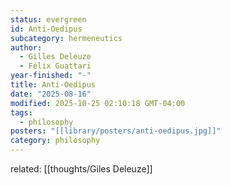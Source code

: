```yaml
---
status: evergreen
id: Anti-Oedipus
subcategory: hermeneutics
author:
  - Gilles Deleuze
  - Félix Guattari
year-finished: "-"
title: Anti-Oedipus
date: "2025-08-16"
modified: 2025-10-25 02:10:18 GMT-04:00
tags:
  - philosophy
posters: "[[library/posters/anti-oedipus.jpg]]"
category: philosophy
---
```


related: [[thoughts/Giles Deleuze]]
